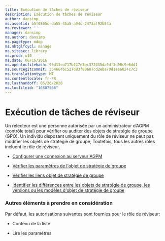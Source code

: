 ```yaml
---
title: Exécution de tâches de réviseur
description: Exécution de tâches de réviseur
author: dansimp
ms.assetid: b5f0805c-da55-45a5-a94c-2473af92b54a
ms.reviewer: ''
manager: dansimp
ms.author: dansimp
ms.pagetype: mdop
ms.mktglfcycl: manage
ms.sitesec: library
ms.prod: w10
ms.date: 06/16/2016
ms.openlocfilehash: 95d13ea717b227e3ec372435da9df3d98c9e6dd1
ms.sourcegitcommit: 354664bc527d93f80687cd2eba70d1eea024c7c3
ms.translationtype: MT
ms.contentlocale: fr-FR
ms.lasthandoff: 06/26/2020
ms.locfileid: "10807566"
---
```

# Exécution de tâches de réviseur


Un relecteur est une personne autorisée par un administrateur d’AGPM (contrôle total) pour vérifier ou auditer des objets de stratégie de groupe (GPO). Un individu disposant uniquement du rôle de réviseur ne peut pas modifier les objets de stratégie de groupe; Toutefois, tous les autres rôles incluent le rôle de réviseur.

-   [Configurer une connexion au serveur AGPM](configure-an-agpm-server-connection-agpm40.md)

-   [Vérifier les paramètres de l'objet de stratégie de groupe](review-gpo-settings-agpm40.md)

-   [Vérifier les liens objet de stratégie de groupe](review-gpo-links-agpm40.md)

-   [Identifier les différences entre les objets de stratégie de groupe, les versions ou les modèles d'objet de stratégie de groupe](identify-differences-between-gpos-gpo-versions-or-templates-agpm40.md)

### Autres éléments à prendre en considération

Par défaut, les autorisations suivantes sont fournies pour le rôle de réviseur:

-   Contenu de la liste

-   Lire les paramètres

 

 





